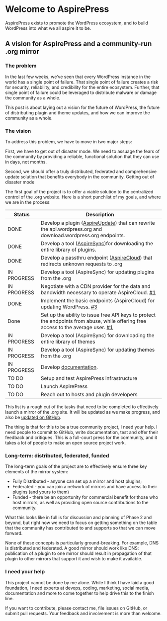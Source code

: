 # Welcome to AspirePress

AspirePress exists to promote the WordPress ecosystem, and to build WordPress into what we all aspire it to be.

## A vision for AspirePress and a community-run .org mirror

### The problem

In the last few weeks, we’ve seen that every WordPress instance in the world has a single point of failure. That single point of failure creates a risk for security, reliability, and credibility for the entire ecosystem. Further, that single point of failure could be leveraged to distribute malware or damage the community as a whole.

This post is about laying out a vision for the future of WordPress, the future of distributing plugin and theme updates, and how we can improve the community as a whole.

### The vision

To address this problem, we have to move in two major steps:

First, we have to get out of disaster mode. We need to assuage the fears of the community by providing a reliable, functional solution that they can use in days, not months.

Second, we should offer a truly distributed, federated and comprehensive update solution that benefits everybody in the community. Getting out of disaster mode

The first goal of the project is to offer a viable solution to the centralized control of the .org website. Here is a short punchlist of my goals, and where we are in the process:

| Status      | Description                                                                                                                                   |
|-------------|-----------------------------------------------------------------------------------------------------------------------------------------------|
| DONE        | Develop a plugin ([AspireUpdate](https://github.com/aspirepress/AspireUpdate?tab=readme-ov-file#aspireupdate)) that can rewrite the api.wordpress.org and download.wordpress.org endpoints.                                  |
| DONE        | Develop a tool ([AspireSync](https://github.com/aspirepress/AspireSync?tab=readme-ov-file))for downloading the entire library of plugins.                                                                     |
| DONE        | Develop a passthru endpoint ([AspireCloud](https://github.com/aspirepress/AspireCloud?tab=readme-ov-file)) that redirects unknown requests to .org                                                             |
| IN PROGRESS | Develop a tool (AspireSync) for updating plugins from the .org                                                                                |
| IN PROGRESS | Negotiate with a CDN provider for the data and bandwidth necessary to operate AspireCloud. [#1 ](https://github.com/aspirepress/infrastructure/issues/1)                                                  |
| DONE        | Implement the basic endpoints (AspireCloud) for updating WordPress. [#3](https://github.com/aspirepress/AspireCloud/issues/3)                                                                          |
| Done        | Set up the ability to issue free API keys to protect the endpoints from abuse, while offering free access to the average user. [#1](https://github.com/aspirepress/AspireCloud/issues/1)               |
| IN PROGRESS | Develop a tool (AspireSync) for downloading the entire library of themes                                                                      |
| IN PROGRESS | Develop a tool  (AspireSync) for updating themes from the .org                                                                                |
| IN PROGRESS | Develop [documentation](docs.aspirepress.org).                                                                                                |
| TO DO       | Setup and test AspirePress infrastructure                                                                                                      |
| TO DO       | Launch AspirePress                                                                                                                            |
| TO DO       | Reach out to hosts and plugin developers                                                                                                      |

This list is a rough cut of the tasks that need to be completed to effectively launch a mirror of the .org site. It will be updated as we make progress, and also be [updated on GitHub](https://github.com/orgs/aspirepress/projects/1).

The thing is that for this to be a true community project, I need your help. I need people to commit to GitHub, write documentation, test and offer their feedback and critiques. This is a full-court press for the community, and it takes a lot of people to make an open source project work.

### Long-term: distributed, federated, funded

The long-term goals of the project are to effectively ensure three key elements of the mirror system:

* Fully Distributed - anyone can set up a mirror and host plugins;
* Federated - you can join a network of mirrors and have access to their plugins (and yours to them)
* Funded - there be an opportunity for commercial benefit for those who host mirrors, as well as providing open source contributions to the community.

What this looks like in full is for discussion and planning of Phase 2 and beyond, but right now we need to focus on getting something on the table that the community has contributed to and supports so that we can move forward.

None of these concepts is particularly ground-breaking. For example, DNS is distributed and federated. A good mirror should work like DNS: publication of a plugin to one mirror should result in propagation of that plugin to other mirrors that support it and wish to make it available.

### I need your help

This project cannot be done by me alone. While I think I have laid a good foundation, I need experts at devops, coding, marketing, social media, documentation and more to come together to help drive this to the finish line.

If you want to contribute, please contact me, file issues on GitHub, or submit pull requests. Your feedback and involvement is more than welcome.

